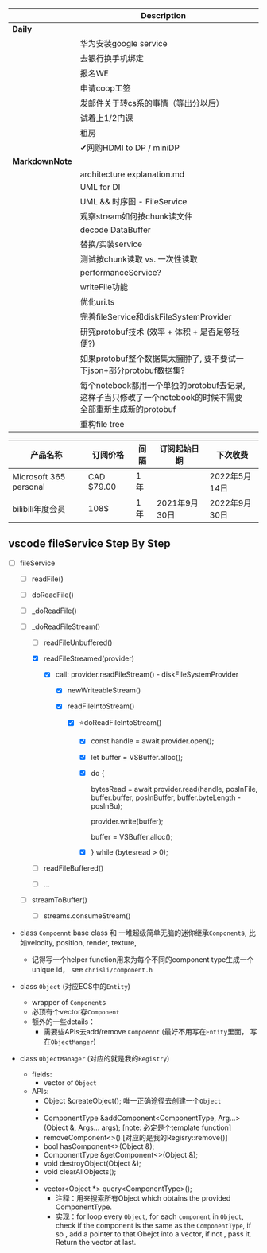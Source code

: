 |                  | **Description**                                              |      |
| ---------------- | ------------------------------------------------------------ | ---- |
| **Daily**        |                                                              |      |
|                  | 华为安装google service                                       |      |
|                  | 去银行换手机绑定                                             |      |
|                  | 报名WE                                                       |      |
|                  | 申请coop工签                                                 |      |
|                  | 发邮件关于转cs系的事情（等出分以后）                         |      |
|                  | 试着上1/2门课                                                |      |
|                  | 租房                                                         |      |
|                  | ✔网购HDMI to DP / miniDP                                     |      |
| **MarkdownNote** |                                                              |      |
|                  | architecture explanation.md                                  |      |
|                  | UML for DI                                                   |      |
|                  | UML && 时序图 - FileService                                  |      |
|                  | 观察stream如何按chunk读文件                                  |      |
|                  | decode DataBuffer                                            |      |
|                  | 替换/实装service                                             |      |
|                  | 测试按chunk读取 vs. 一次性读取                               |      |
|                  | performanceService?                                          |      |
|                  | writeFile功能                                                |      |
|                  | 优化uri.ts                                                   |      |
|                  | 完善fileService和diskFileSystemProvider                      |      |
|                  | 研究protobuf技术 (效率 + 体积 + 是否足够轻便?)               |      |
|                  | 如果protobuf整个数据集太臃肿了, 要不要试一下json+部分protobuf数据集? |      |
|                  | 每个notebook都用一个单独的protobuf去记录, 这样子当只修改了一个notebook的时候不需要全部重新生成新的protobuf |      |
|                  | 重构file tree                                                |      |



| 产品名称               | 订阅价格   | 间隔 | 订阅起始日期  | 下次收费      |
| ---------------------- | ---------- | ---- | ------------- | ------------- |
| Microsoft 365 personal | CAD $79.00 | 1年  |               | 2022年5月14日 |
| bilibili年度会员       | 108$       | 1年  | 2021年9月30日 | 2022年9月30日 |



## vscode fileService Step By Step

* [ ] fileService

  * [ ] readFile()

  * [ ] doReadFile()

  * [ ] _doReadFile()

  * [ ] _doReadFileStream()

    * [ ] readFileUnbuffered()

    * [x] readFileStreamed(provider)

      * [x] call: provider.readFileStream() - diskFileSystemProvider

        * [x] newWriteableStream()

        * [x] readFileIntoStream()

          * [x] ⭐doReadFileIntoStream()

            * [x] const handle = await provider.open();

            * [x] let buffer = VSBuffer.alloc();

            * [x] do {

              	bytesRead = await provider.read(handle, posInFile, buffer.buffer, posInBuffer, buffer.byteLength - posInBu);
  
              provider.write(buffer);
            
              buffer = VSBuffer.alloc();
            
            * [x] } while (bytesread > 0);

    * [ ] readFileBuffered()

    * [ ] ...

  * [ ] streamToBuffer()
  
    * [ ] streams.consumeStream()
  



* class `Compoennt` base class 和 一堆超级简单无脑的迷你继承`Component`s, 比如velocity, position, render, texture, 
    * 记得写一个helper function用来为每个不同的component type生成一个unique id， see `chrisli/component.h`

* class `Object` (对应ECS中的`Entity`)
    * wrapper of `Component`s
    * 必顶有个vector存`Component`
    * 额外的一些details：
        * 需要些APIs去add/remove `Compoennt` (最好不用写在`Entity`里面， 写在`ObjectManger`)
* class `ObjectManager` (对应的就是我的`Registry`)
    * fields:
        * vector of `Object`
    * APIs:
        * Object &createObject(); 唯一正确途径去创建一个`Object`
        * 
        * ComponentType &addComponent\<ComponentType, Arg...\>(Object &, Args... args); [note: 必定是个template function]
        * removeComponent<>() [对应的是我的Regisry::remove()]
        * bool hasComponent<>(Object &);
        * ComponentType &getComponent<>(Object &);
        * void destroyObject(Object &);
        * void clearAllObjects();
        *  
        * vector\<Object *\> query\<ComponentType\>();
            * 注释：用来搜索所有Object which obtains the provided ComponentType.
            * 实现：for loop every `Object`, for each `component` in `Object`, check if the component is the same as the `ComponentType`, if so , add a pointer to that Obejct into a vector, if not , pass it. Return the vector at last.